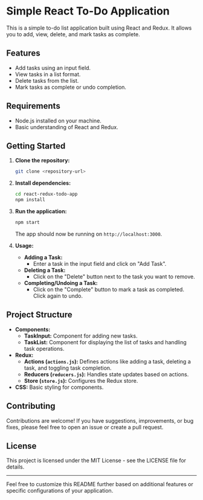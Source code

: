 
# Simple React To-Do Application

This is a simple to-do list application built using React and Redux. It allows you to add, view, delete, and mark tasks as complete.

## Features

- Add tasks using an input field.
- View tasks in a list format.
- Delete tasks from the list.
- Mark tasks as complete or undo completion.

## Requirements

- Node.js installed on your machine.
- Basic understanding of React and Redux.

## Getting Started

1. **Clone the repository:**

   ```bash
   git clone <repository-url>
   ```

2. **Install dependencies:**

   ```bash
   cd react-redux-todo-app
   npm install
   ```

3. **Run the application:**

   ```bash
   npm start
   ```

   The app should now be running on `http://localhost:3000`.

4. **Usage:**

   - **Adding a Task:**
     - Enter a task in the input field and click on "Add Task".
   - **Deleting a Task:**
     - Click on the "Delete" button next to the task you want to remove.
   - **Completing/Undoing a Task:**
     - Click on the "Complete" button to mark a task as completed. Click again to undo.

## Project Structure

- **Components:**
  - **TaskInput:** Component for adding new tasks.
  - **TaskList:** Component for displaying the list of tasks and handling task operations.
- **Redux:**
  - **Actions (`actions.js`):** Defines actions like adding a task, deleting a task, and toggling task completion.
  - **Reducers (`reducers.js`):** Handles state updates based on actions.
  - **Store (`store.js`):** Configures the Redux store.
- **CSS:** Basic styling for components.

## Contributing

Contributions are welcome! If you have suggestions, improvements, or bug fixes, please feel free to open an issue or create a pull request.

## License

This project is licensed under the MIT License - see the LICENSE file for details.

---

Feel free to customize this README further based on additional features or specific configurations of your application.